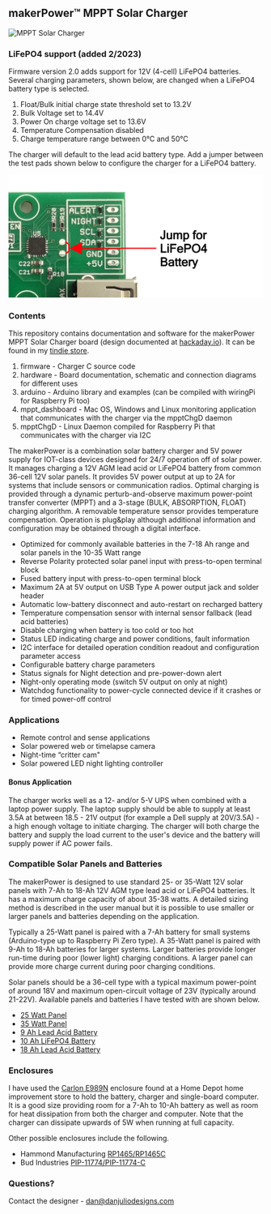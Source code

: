 ## makerPower™ MPPT Solar Charger

![MPPT Solar Charger](hardware/pictures/35_00082_02.png)

### LiFePO4 support (added 2/2023)
Firmware version 2.0 adds support for 12V (4-cell) LiFePO4 batteries.  Several charging parameters, shown below, are changed when a LiFePO4 battery type is selected.

1. Float/Bulk initial charge state threshold set to 13.2V
2. Bulk Voltage set to 14.4V
3. Power On charge voltage set to 13.6V
4. Temperature Compensation disabled
5. Charge temperature range between 0°C and 50°C

The charger will default to the lead acid battery type.  Add a jumper between the test pads shown below to configure the charger for a LiFePO4 battery.

![LiFePO4 configuration](hardware/pictures/LiFePO4_jumper.png)

### Contents
This repository contains documentation and software for the makerPower MPPT Solar Charger board (design documented at [hackaday.io](https://hackaday.io/project/161351-solar-mppt-charger-for-247-iot-devices)).  It can be found in my [tindie store](https://www.tindie.com/products/globoy/mppt-solar-charger-for-intelligent-devices/).

1. firmware - Charger C source code
2. hardware - Board documentation, schematic and connection diagrams for different uses
3. arduino - Arduino library and examples (can be compiled with wiringPi for Raspberry Pi too)
4. mppt_dashboard - Mac OS, Windows and Linux monitoring application that communicates with the charger via the mpptChgD daemon
5. mpptChgD - Linux Daemon compiled for Raspberry Pi that communicates with the charger via I2C

The makerPower is a combination solar battery charger and 5V power supply for IOT-class devices designed for 24/7 operation off of solar power. It manages charging a 12V AGM lead acid or LiFePO4 battery from common 36-cell 12V solar panels.  It provides 5V power output at up to 2A for systems that include sensors or communication radios.  Optimal charging is provided through a dynamic perturb-and-observe maximum power-point transfer converter (MPPT) and a 3-stage (BULK, ABSORPTION, FLOAT) charging algorithm.  A removable temperature sensor provides temperature compensation.  Operation is plug&play although additional information and configuration may be obtained through a digital interface.

* Optimized for commonly available batteries in the 7-18 Ah range and solar panels in the 10-35 Watt range
* Reverse Polarity protected solar panel input with press-to-open terminal block
* Fused battery input with press-to-open terminal block
* Maximum 2A at 5V output on USB Type A power output jack and solder header
* Automatic low-battery disconnect and auto-restart on recharged battery
* Temperature compensation sensor with internal sensor fallback (lead acid batteries)
* Disable charging when battery is too cold or too hot
* Status LED indicating charge and power conditions, fault information
* I2C interface for detailed operation condition readout and configuration parameter access
* Configurable battery charge parameters
* Status signals for Night detection and pre-power-down alert
* Night-only operating mode (switch 5V output on only at night)
* Watchdog functionality to power-cycle connected device if it crashes or for timed power-off control

### Applications
* Remote control and sense applications
* Solar powered web or timelapse camera
* Night-time “critter cam"
* Solar powered LED night lighting controller

#### Bonus Application
The charger works well as a 12- and/or 5-V UPS when combined with a laptop power supply.  The laptop supply should be able to supply at least 3.5A at between 18.5 - 21V output (for example a Dell supply at 20V/3.5A) - a high enough voltage to initiate charging.  The charger will both charge the battery and supply the load current to the user's device and the battery will supply power if AC power fails.

### Compatible Solar Panels and Batteries
The makerPower is designed to use standard 25- or 35-Watt 12V solar panels with 7-Ah to 18-Ah 12V AGM type lead acid or LiFePO4 batteries. It has a maximum charge capacity of about 35-38 watts. A detailed sizing method is described in the user manual but it is possible to use smaller or larger panels and batteries depending on the application.

Typically a 25-Watt panel is paired with a 7-Ah battery for small systems (Arduino-type up to Raspberry Pi Zero type). A 35-Watt panel is paired with 9-Ah to 18-Ah batteries for larger systems. Larger batteries provide longer run-time during poor (lower light) charging conditions. A larger panel can provide more charge current during poor charging conditions.

Solar panels should be a 36-cell type with a typical maximum power-point of around 18V and maximum open-circuit voltage of 23V (typically around 21-22V). Available panels and batteries I have tested with are shown below.

* [25 Watt Panel](https://www.amazon.com/gp/product/B014UND3LA)
* [35 Watt Panel](https://www.amazon.com/gp/product/B01G1II6LY)
* [9 Ah Lead Acid Battery](https://www.amazon.com/Power-Sonic-PS-1290-Rechargeable-Battery-Terminals/dp/B002L6R130)
* [10 Ah LiFePO4 Battery](https://www.amazon.com/ExpertPower-Lithium-Rechargeable-2500-7000-lifetime/dp/B07X3Y3LS5)
* [18 Ah Lead Acid Battery](https://www.amazon.com/ExpertPower-EXP12180-Rechargeable-Battery-Bolts/dp/B00A82A3RK)

### Enclosures

I have used the [Carlon E989N](https://www.homedepot.com/p/Carlon-8-in-x-4-in-PVC-Junction-Box-E989N-CAR/100404099) enclosure found at a Home Depot home improvement store to hold the battery, charger and single-board computer.  It is a good size providing room for a 7-Ah to 10-Ah battery as well as room for heat dissipation from both the charger and computer.  Note that the charger can dissipate upwards of 5W when running at full capacity.

Other possible enclosures include the following.

* Hammond Manufacturing [RP1465/RP1465C](https://www.hammfg.com/electronics/small-case/plastic/rp)
* Bud Industries [PIP-11774/PIP-11774-C](https://www.budind.com/view/NEMA+Boxes/NEMA+4X+-+PIP)

### Questions?

Contact the designer - dan@danjuliodesigns.com
